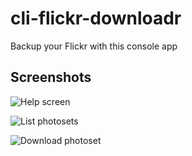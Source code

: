 # cli-flickr-downloadr

Backup your Flickr with this console app

## Screenshots
![Help screen](https://farm6.staticflickr.com/5605/15217321183_fa41b9d7c8_o.png)

![List photosets](https://farm6.staticflickr.com/5609/15836738135_e375828a61_o.png)

![Download photoset](https://farm8.staticflickr.com/7536/15836738105_75fb210675_o.png)
